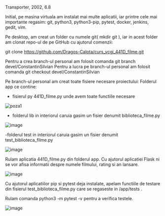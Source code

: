 Transporter, 2002, 6.8


  Initial, pe masina virtuala am instalat mai multe aplicatii, iar printre cele mai importante regasim: git, python3, python3-pip, pytest, docker, jenkins, gedit, vim.

  Pe desktop, am creat un folder cu numele git( mkdir git ), iar in acest folder am clonat repo-ul de pe GitHub cu ajutorul comenzii:

git clone https://github.com/Dragos-Calota/curs_vcgj_441D_filme.git

  Pentru a crea branch-ul personal am folosit comanda git branch devel/ConstantinSilvian
  Pentru a lucra pe branch-ul personal am folosit comanda git checkout devel/ConstantinSilvian
  
  Pe branch-ul personal am creat toate fisiere necesare proiectului:
        Folderul app ce contine:
- fisierul py 441D_filme.py unde avem toate functiile necesare


![poza1](https://github.com/Dragos-Calota/curs_vcgj_441D_filme/assets/132925943/4cdad7f4-1651-4d2b-97a0-e88215a37ce6)
        
- folderul lib in interiorul caruia gasim un fisier denumit biblioteca_filme.py

![image](https://github.com/Dragos-Calota/curs_vcgj_441D_filme/assets/132925943/546bb065-ef4f-4eba-9103-280d616b5364)

-folderul test in interiorul caruia gasim un fisier denumit test_biblioteca_filme.py

![image](https://github.com/Dragos-Calota/curs_vcgj_441D_filme/assets/132925943/7ad304d7-f16c-430f-af56-c31917e2e4c1)

Rulam aplicatia 441D_filme.py din folderul app. Cu ajutorul aplicatiei Flask ni se vor afisa informatii despre numele filmului, rating si an lansare.

![image](https://github.com/Dragos-Calota/curs_vcgj_441D_filme/assets/132925943/0a4c61ac-1b8f-408a-a981-b21cdbe3f4ec)


Cu ajutorul aplicatiilor pip si pytest deja instalate, apelam functiile de testare din fisierul test_biblioteca_filme.py care se regaseste in /app/tests .

Rulam comanda python3 -m pytest -v pentru a verifica testele.

![image](https://github.com/Dragos-Calota/curs_vcgj_441D_filme/assets/132925943/06fe0cd7-075c-4ba8-941c-7cbc714d6d3f)

